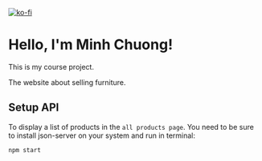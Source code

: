 [![ko-fi](https://ko-fi.com/img/githubbutton_sm.svg)](https://ko-fi.com/Z8Z734F5Y)

# Hello, I'm Minh Chuong!
This is my course project.

The website about selling furniture.

## Setup API

To display a list of products in the `all products page`. You need to be sure to install json-server on your system and run in terminal:

```
npm start
```
